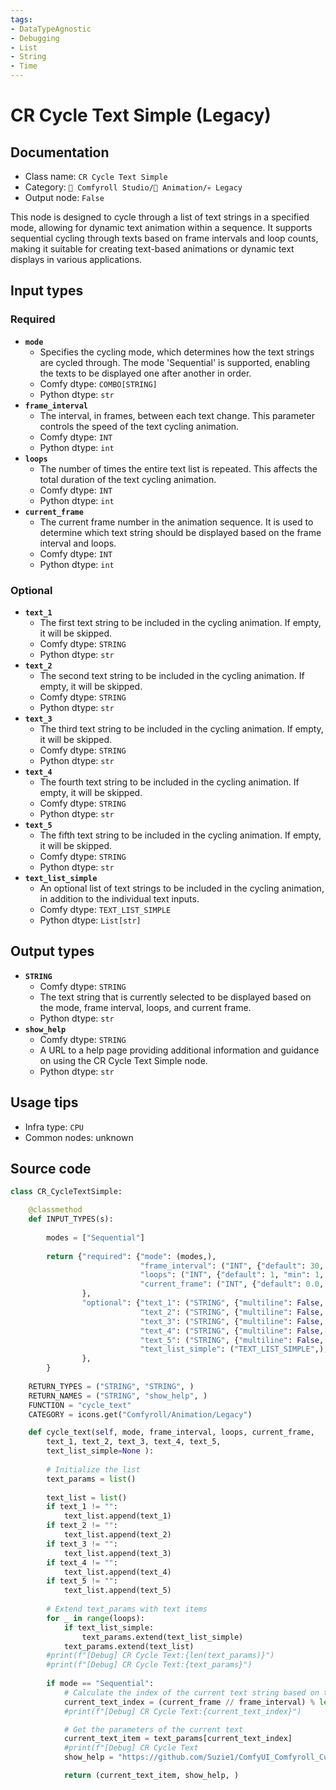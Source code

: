 ```yaml
---
tags:
- DataTypeAgnostic
- Debugging
- List
- String
- Time
---
```


# CR Cycle Text Simple (Legacy)
## Documentation
- Class name: `CR Cycle Text Simple`
- Category: `🧩 Comfyroll Studio/🎥 Animation/💀 Legacy`
- Output node: `False`

This node is designed to cycle through a list of text strings in a specified mode, allowing for dynamic text animation within a sequence. It supports sequential cycling through texts based on frame intervals and loop counts, making it suitable for creating text-based animations or dynamic text displays in various applications.
## Input types
### Required
- **`mode`**
    - Specifies the cycling mode, which determines how the text strings are cycled through. The mode 'Sequential' is supported, enabling the texts to be displayed one after another in order.
    - Comfy dtype: `COMBO[STRING]`
    - Python dtype: `str`
- **`frame_interval`**
    - The interval, in frames, between each text change. This parameter controls the speed of the text cycling animation.
    - Comfy dtype: `INT`
    - Python dtype: `int`
- **`loops`**
    - The number of times the entire text list is repeated. This affects the total duration of the text cycling animation.
    - Comfy dtype: `INT`
    - Python dtype: `int`
- **`current_frame`**
    - The current frame number in the animation sequence. It is used to determine which text string should be displayed based on the frame interval and loops.
    - Comfy dtype: `INT`
    - Python dtype: `int`
### Optional
- **`text_1`**
    - The first text string to be included in the cycling animation. If empty, it will be skipped.
    - Comfy dtype: `STRING`
    - Python dtype: `str`
- **`text_2`**
    - The second text string to be included in the cycling animation. If empty, it will be skipped.
    - Comfy dtype: `STRING`
    - Python dtype: `str`
- **`text_3`**
    - The third text string to be included in the cycling animation. If empty, it will be skipped.
    - Comfy dtype: `STRING`
    - Python dtype: `str`
- **`text_4`**
    - The fourth text string to be included in the cycling animation. If empty, it will be skipped.
    - Comfy dtype: `STRING`
    - Python dtype: `str`
- **`text_5`**
    - The fifth text string to be included in the cycling animation. If empty, it will be skipped.
    - Comfy dtype: `STRING`
    - Python dtype: `str`
- **`text_list_simple`**
    - An optional list of text strings to be included in the cycling animation, in addition to the individual text inputs.
    - Comfy dtype: `TEXT_LIST_SIMPLE`
    - Python dtype: `List[str]`
## Output types
- **`STRING`**
    - Comfy dtype: `STRING`
    - The text string that is currently selected to be displayed based on the mode, frame interval, loops, and current frame.
    - Python dtype: `str`
- **`show_help`**
    - Comfy dtype: `STRING`
    - A URL to a help page providing additional information and guidance on using the CR Cycle Text Simple node.
    - Python dtype: `str`
## Usage tips
- Infra type: `CPU`
- Common nodes: unknown


## Source code
```python
class CR_CycleTextSimple:

    @classmethod
    def INPUT_TYPES(s):
    
        modes = ["Sequential"]
    
        return {"required": {"mode": (modes,),
                             "frame_interval": ("INT", {"default": 30, "min": 0, "max": 999, "step": 1,}),         
                             "loops": ("INT", {"default": 1, "min": 1, "max": 1000}),
                             "current_frame": ("INT", {"default": 0.0, "min": 0.0, "max": 9999.0, "step": 1.0,}),
                },
                "optional": {"text_1": ("STRING", {"multiline": False, "default": ""}),
                             "text_2": ("STRING", {"multiline": False, "default": ""}),
                             "text_3": ("STRING", {"multiline": False, "default": ""}),
                             "text_4": ("STRING", {"multiline": False, "default": ""}),               
                             "text_5": ("STRING", {"multiline": False, "default": ""}),
                             "text_list_simple": ("TEXT_LIST_SIMPLE",),
                },                                           
        }
    
    RETURN_TYPES = ("STRING", "STRING", )
    RETURN_NAMES = ("STRING", "show_help", )
    FUNCTION = "cycle_text"
    CATEGORY = icons.get("Comfyroll/Animation/Legacy")

    def cycle_text(self, mode, frame_interval, loops, current_frame,
        text_1, text_2, text_3, text_4, text_5,
        text_list_simple=None ):
        
        # Initialize the list
        text_params = list()
        
        text_list = list() 
        if text_1 != "":
            text_list.append(text_1)
        if text_2 != "":     
            text_list.append(text_2)
        if text_3 != "":             
            text_list.append(text_3)
        if text_4 != "":             
            text_list.append(text_4)
        if text_5 != "": 
            text_list.append(text_5)
        
        # Extend text_params with text items
        for _ in range(loops):
            if text_list_simple:
                text_params.extend(text_list_simple)
            text_params.extend(text_list)     
        #print(f"[Debug] CR Cycle Text:{len(text_params)}")
        #print(f"[Debug] CR Cycle Text:{text_params}")
        
        if mode == "Sequential":
            # Calculate the index of the current text string based on the current_frame and frame_interval
            current_text_index = (current_frame // frame_interval) % len(text_params)
            #print(f"[Debug] CR Cycle Text:{current_text_index}")

            # Get the parameters of the current text            
            current_text_item = text_params[current_text_index]          
            #print(f"[Debug] CR Cycle Text
            show_help = "https://github.com/Suzie1/ComfyUI_Comfyroll_CustomNodes/wiki/Cycler-Nodes#cr-cycle-text-simple"

            return (current_text_item, show_help, )

```
